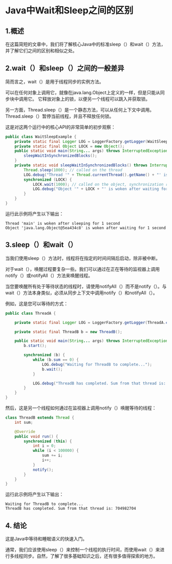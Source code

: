 # Java中Wait和Sleep之间的区别

## 1.概述
在这篇简短的文章中，我们将了解核心Java中的标准sleep（）和wait（）方法，并了解它们之间的区别和相似之处。

## 2.wait（）和sleep（）之间的一般差异
简而言之，wait（）是用于线程同步的实例方法。


可以在任何对象上调用它，就像在java.lang.Object上定义的一样，但是只能从同步块中调用它。 它释放对象上的锁，以便另一个线程可以跳入并获取锁。

另一方面，Thread.sleep（）是一个静态方法，可以从任何上下文中调用。 Thread.sleep（）暂停当前线程，并且不释放任何锁。

这是对这两个运行中的核心API的非常简单的初步观察：

```java
public class WaitSleepExample {
    private static final Logger LOG = LoggerFactory.getLogger(WaitSleepExample.class);
    private static final Object LOCK = new Object();
    public static void main(String... args) throws InterruptedException {
        sleepWaitInSynchronizedBlocks();
    }
    private static void sleepWaitInSynchronizedBlocks() throws InterruptedException {
        Thread.sleep(1000); // called on the thread
        LOG.debug("Thread '" + Thread.currentThread().getName() + "' is woken after sleeping for 1 second");
        synchronized (LOCK) {
            LOCK.wait(1000); // called on the object, synchronization required
            LOG.debug("Object '" + LOCK + "' is woken after waiting for 1 second");
        }
    }
}
```
运行此示例将产生以下输出：
```
Thread 'main' is woken after sleeping for 1 second
Object 'java.lang.Object@5ea434c8' is woken after waiting for 1 second
```

## 3.sleep（）和wait（）
当我们使用sleep（）方法时，线程将在指定的时间间隔后启动，除非被中断。

对于wait（），唤醒过程要复杂一些。我们可以通过在正在等待的监视器上调用notify（）或notifyAll（）方法来唤醒线程。

当您要唤醒所有处于等待状态的线程时，请使用notifyAll（）而不是notify（）。与wait（）方法本身类似，必须从同步上下文中调用notify（）和notifyAll（）。

例如，这是您可以等待的方式：

```java
public class ThreadA {

    private static final Logger LOG = LoggerFactory.getLogger(ThreadA.class);

    private static final ThreadB b = new ThreadB();

    public static void main(String... args) throws InterruptedException {
        b.start();

        synchronized (b) {
            while (b.sum == 0) {
                LOG.debug("Waiting for ThreadB to complete...");
                b.wait();
            }

            LOG.debug("ThreadB has completed. Sum from that thread is: " + b.sum);
        }
    }
}
```

然后，这是另一个线程如何通过在监视器上调用notify（）唤醒等待的线程：

```java
class ThreadB extends Thread {
    int sum;

    @Override
    public void run() {
        synchronized (this) {
            int i = 0;
            while (i < 100000) {
                sum += i;
                i++;
            }
            notify();
        }
    }
}
```

运行此示例将产生以下输出：

```
Waiting for ThreadB to complete...
ThreadB has completed. Sum from that thread is: 704982704
```

## 4. 结论
这是Java中等待和睡眠语义的快速入门。

通常，我们应该使用sleep（）来控制一个线程的执行时间，而使用wait（）来进行多线程同步。自然，了解了很多基础知识之后，还有很多值得探索的地方。